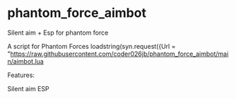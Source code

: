 # phantom_force_aimbot
Silent aim + Esp for phantom force

A script for Phantom Forces
loadstring(syn.request({Url = "https://raw.githubusercontent.com/coder026jb/phantom_force_aimbot/main/aimbot.lua

Features:

Silent aim
ESP
